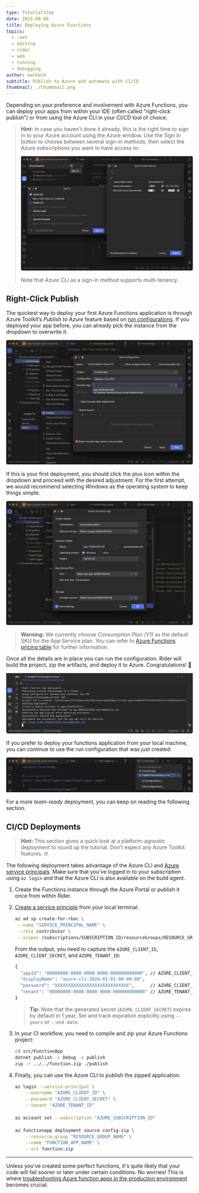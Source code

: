```yaml
---
type: TutorialStep
date: 2025-08-08
title: Deploying Azure Functions
topics:
  - .net
  - editing
  - rider
  - web
  - running
  - debugging
author: matkoch
subtitle: Publish to Azure and automate with CI/CD
thumbnail: ./thumbnail.png
---
```


Depending on your preference and involvement with Azure Functions, you can deploy your apps from within your IDE (often called “right-click publish”) or from using the Azure CLI in your CI/CD tool of choice.

> **Hint:** In case you haven't done it already, this is the right time to sign in to your Azure account using the _Azure_ window. Use the _Sign In_ button to choose between several sign-in methods, then select the Azure subscriptions you want to have access to:
>
> ![Sign-In Methods and Subscriptions](signin-and-subscriptions.png)
>
> Note that _Azure CLI_ as a sign-in method supports multi-tenancy.

## Right-Click Publish

The quickest way to deploy your first Azure Functions application is through Azure Toolkit’s _Publish to Azure_ feature based on [run configurations](https://www.jetbrains.com/help/rider/Run_Debug_Configuration.html). If you deployed your app before, you can already pick the instance from the dropdown to overwrite it.

![Publish to Azure Run Configuration](run-configuration.png)

If this is your first deployment, you should click the plus icon within the dropdown and proceed with the desired adjustment. For the first attempt, we would recommend selecting _Windows_ as the operating system to keep things simple.

![Create Function App Dialog](new-function-app.png)

> **Warning:** We currently choose _Consumption Plan (Y1)_ as the default SKU for the App Service plan. You can refer to [Azure Functions pricing table](https://azure.microsoft.com/en-us/pricing/details/functions/#pricing) for further information.

Once all the details are in place you can run the configuration. Rider will build the project, zip the artifacts, and deploy it to Azure. Congratulations! 👏

![Deployment Output](publish-output.png)

If you prefer to deploy your functions application from your local machine, you can continue to use the run configuration that was just created:

![Run Configuration in Run Widget](run-widget.png)

For a more _team-ready_ deployment, you can keep on reading the following section.

## CI/CD Deployments

> **Hint:** This section gives a quick look at a platform-agnostic deployment to round up the tutorial. Don’t expect any Azure Toolkit features. 🤓

The following deployment takes advantage of the Azure CLI and [Azure service principals](https://learn.microsoft.com/en-us/entra/identity-platform/app-objects-and-service-principals?tabs=browser#service-principal-object). Make sure that you’ve logged in to your subscription using `az login` and that the Azure CLI is also available on the build agent.

1. Create the Functions instance through the Azure Portal or publish it once from within Rider.
2. [Create a service principle](https://learn.microsoft.com/en-us/cli/azure/ad/sp?view=azure-cli-latest#az-ad-sp-create-for-rbac) from your local terminal:

   ```bash
   az ad sp create-for-rbac \
   	--name "SERVICE_PRINCIPAL_NAME" \
   	--role contributor \
   	--scopes /subscriptions/SUBSCRIPTION_ID/resourceGroups/RESOURCE_GROUP_NAME
   ```

   From the output, you need to capture the `AZURE_CLIENT_ID`, `AZURE_CLIENT_SECRET`, and `AZURE_TENANT_ID`:

   ```bash
   {
     "appId": "00000000-0000-0000-0000-000000000000", // AZURE_CLIENT_ID
     "displayName": "azure-cli-2024-01-01-00-00-00",
     "password": "XXXXXXXXXXXXXXXXXXXXXXXXXXXX",      // AZURE_CLIENT_SECRET
     "tenant": "00000000-0000-0000-0000-000000000000" // AZURE_TENANT_ID
   }
   ```

   > **Tip:** Note that the generated secret (`AZURE_CLIENT_SECRET`) expires by default in 1 year. Set and track expiration explicitly using `--years` or `--end-date`.

3. In your CI workflow, you need to compile and zip your Azure Functions project:

   ```bash
   cd src/FunctionApp
   dotnet publish -c Debug -o publish
   zip -r ../../function.zip ./publish
   ```

4. Finally, you can use the Azure CLI to publish the zipped application:

   ```bash
   az login --service-principal \
       --username "AZURE_CLIENT_ID" \
       --password "AZURE_CLIENT_SECRET" \
       --tenant "AZURE_TENANT_ID"

   az account set --subscription "AZURE_SUBSCRIPTION_ID"

   az functionapp deployment source config-zip \
       --resource-group "RESOURCE_GROUP_NAME" \
       --name "FUNCTION_APP_NAME" \
       --src function.zip
   ```

---

Unless you've created some perfect functions, it's quite likely that your code will fail sooner or later under certain conditions. No worries! This is where [troubleshooting Azure function apps in the production environment](../troubleshooting-azure-functions-production/) becomes crucial.
